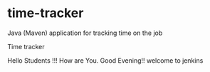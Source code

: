 # time-tracker
Java (Maven) application for tracking time on the job

Time tracker

Hello Students !!! How are You. Good Evening!! welcome to jenkins
